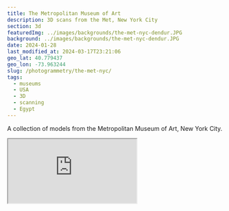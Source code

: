 ```yaml
---
title: The Metropolitan Museum of Art
description: 3D scans from the Met, New York City
section: 3d
featuredImg: ../images/backgrounds/the-met-nyc-dendur.JPG
background: ../images/backgrounds/the-met-nyc-dendur.JPG
date: 2024-01-28
last_modified_at: 2024-03-17T23:21:06
geo_lat: 40.779437
geo_lon: -73.963244
slug: /photogrammetry/the-met-nyc/
tags:
  - museums
  - USA
  - 3D
  - scanning
  - Egypt
---
```

A collection of models from the Metropolitan Museum of Art, New York City.

<div class="ratio  ratio-1x1 mb-3">
    <iframe title="A 3D model play list from the Met collection" src="https://sketchfab.com/playlists/embed?collection=932d9e6862e74ea1a706f69ad156ea47&autostart=0"  allow="autoplay; fullscreen; vr" mozallowfullscreen="true" webkitallowfullscreen="true"></iframe>
</div>
